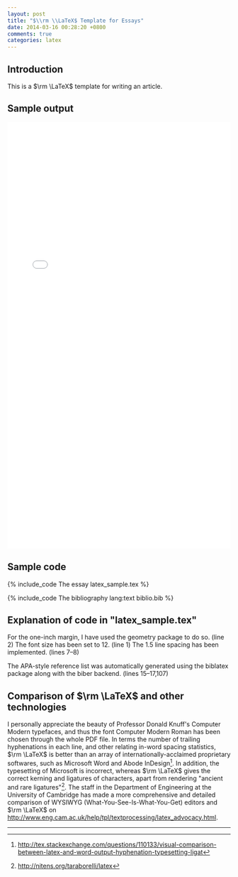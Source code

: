 ```yaml
---
layout: post
title: "$\\rm \\LaTeX$ Template for Essays"
date: 2014-03-16 00:28:20 +0800
comments: true
categories: latex
---
```


## Introduction

This is a $\rm \LaTeX$ template for writing an article.

## Sample output

<iframe src="/downloads/latex_sample.pdf" frameborder="0" width="100%" height="960px"></iframe>

## Sample code

{% include_code The essay latex_sample.tex %}

{% include_code The bibliography lang:text biblio.bib %}

## Explanation of code in "latex_sample.tex"

For the one-inch margin, I have used the geometry package to do so. (line 2) The font size has been set to 12. (line 1) The 1.5 line spacing has been implemented. (lines 7–8)

The APA-style reference list was automatically generated using the biblatex package along with the biber backend. (lines 15–17,107)

## Comparison of $\rm \LaTeX$ and other technologies

I personally appreciate the beauty of Professor Donald Knuff's Computer Modern typefaces, and thus the font Computer Modern Roman has been chosen through the whole PDF file. In terms the number of trailing hyphenations in each line, and other relating in-word spacing statistics, $\rm \LaTeX$ is better than an array of internationally-acclaimed proprietary softwares, such as Microsoft Word and Abode InDesign[^1]. In addition, the typesetting of Microsoft is incorrect, whereas $\rm \LaTeX$ gives the correct kerning and ligatures of characters, apart from rendering "ancient and rare ligatures"[^2]. The staff in the Department of Engineering at the University of Cambridge has made a more comprehensive and detailed comparison of WYSIWYG (What-You-See-Is-What-You-Get) editors and $\rm \LaTeX$ on <http://www.eng.cam.ac.uk/help/tpl/textprocessing/latex_advocacy.html>.

----

[^1]: <http://tex.stackexchange.com/questions/110133/visual-comparison-between-latex-and-word-output-hyphenation-typesetting-ligat>
[^2]: <http://nitens.org/taraborelli/latex>

<!-- vim:set sw=2:wrap: -->
